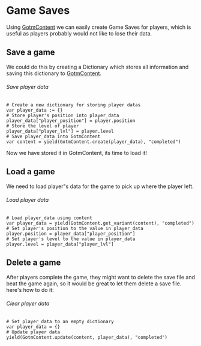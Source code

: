 # Game Saves

Using [GotmContent](/src/docs/content.md) we can easily create Game Saves for players, which is useful as players probably would not like to lose their data.

## Save a game

We could do this by creating a Dictionary which stores all information and saving this dictionary to [GotmContent](/src/docs/content/game-saves.md).

###### Save player data

```gdscript
# Create a new dictionary for storing player datas
var player_data := {}
# Store player's position into player_data
player_data["player_position"] = player.position
# Store the level of player
player_data["player_lvl"] = player.level
# Save player_data into GotmContent
var content = yield(GotmContent.create(player_data), "completed")
```

Now we have stored it in GotmContent, its time to load it!

## Load a game

We need to load player"s data for the game to pick up where the player left.

###### Load player data

```gdscript
# Load player_data using content
var player_data = yield(GotmContent.get_variant(content), "completed")
# Set player's position to the value in player_data
player.position = player_data["player_position"]
# Set player's level to the value in player_data
player.level = player_data["player_lvl"]
```

## Delete a game

After players complete the game, they might want to delete the save file and beat the game again,
so it would be great to let them delete a save file. here's how to do it:

###### Clear player data

```gdscript
# Set player_data to an empty dictionary
var player_data = {}
# Update player data
yield(GotmContent.update(content, player_data), "completed")
```
